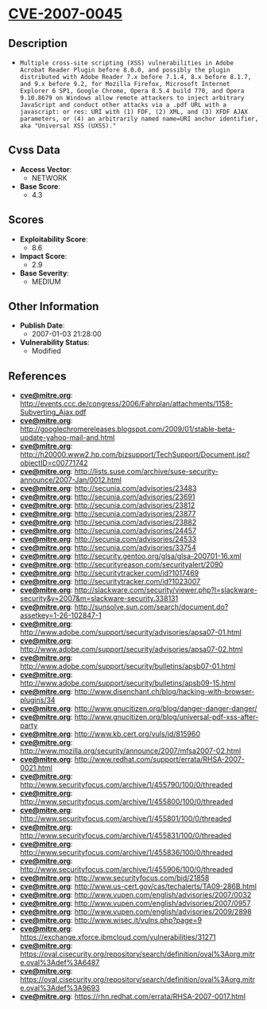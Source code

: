 
# [CVE-2007-0045](http://events.ccc.de/congress/2006/Fahrplan/attachments/1158-Subverting_Ajax.pdf)

## Description

- `Multiple cross-site scripting (XSS) vulnerabilities in Adobe Acrobat Reader Plugin before 8.0.0, and possibly the plugin distributed with Adobe Reader 7.x before 7.1.4, 8.x before 8.1.7, and 9.x before 9.2, for Mozilla Firefox, Microsoft Internet Explorer 6 SP1, Google Chrome, Opera 8.5.4 build 770, and Opera 9.10.8679 on Windows allow remote attackers to inject arbitrary JavaScript and conduct other attacks via a .pdf URL with a javascript: or res: URI with (1) FDF, (2) XML, and (3) XFDF AJAX parameters, or (4) an arbitrarily named name=URI anchor identifier, aka "Universal XSS (UXSS)."`

## Cvss Data

- **Access Vector**:
  - NETWORK
- **Base Score**:
  - 4.3

## Scores

- **Exploitability Score**:
  - 8.6
- **Impact Score**:
  - 2.9
- **Base Severity**:
  - MEDIUM

## Other Information

- **Publish Date**:
  - 2007-01-03 21:28:00
- **Vulnerability Status**:
  - Modified

## References

- **cve@mitre.org**: http://events.ccc.de/congress/2006/Fahrplan/attachments/1158-Subverting_Ajax.pdf
- **cve@mitre.org**: http://googlechromereleases.blogspot.com/2009/01/stable-beta-update-yahoo-mail-and.html
- **cve@mitre.org**: http://h20000.www2.hp.com/bizsupport/TechSupport/Document.jsp?objectID=c00771742
- **cve@mitre.org**: http://lists.suse.com/archive/suse-security-announce/2007-Jan/0012.html
- **cve@mitre.org**: http://secunia.com/advisories/23483
- **cve@mitre.org**: http://secunia.com/advisories/23691
- **cve@mitre.org**: http://secunia.com/advisories/23812
- **cve@mitre.org**: http://secunia.com/advisories/23877
- **cve@mitre.org**: http://secunia.com/advisories/23882
- **cve@mitre.org**: http://secunia.com/advisories/24457
- **cve@mitre.org**: http://secunia.com/advisories/24533
- **cve@mitre.org**: http://secunia.com/advisories/33754
- **cve@mitre.org**: http://security.gentoo.org/glsa/glsa-200701-16.xml
- **cve@mitre.org**: http://securityreason.com/securityalert/2090
- **cve@mitre.org**: http://securitytracker.com/id?1017469
- **cve@mitre.org**: http://securitytracker.com/id?1023007
- **cve@mitre.org**: http://slackware.com/security/viewer.php?l=slackware-security&y=2007&m=slackware-security.338131
- **cve@mitre.org**: http://sunsolve.sun.com/search/document.do?assetkey=1-26-102847-1
- **cve@mitre.org**: http://www.adobe.com/support/security/advisories/apsa07-01.html
- **cve@mitre.org**: http://www.adobe.com/support/security/advisories/apsa07-02.html
- **cve@mitre.org**: http://www.adobe.com/support/security/bulletins/apsb07-01.html
- **cve@mitre.org**: http://www.adobe.com/support/security/bulletins/apsb09-15.html
- **cve@mitre.org**: http://www.disenchant.ch/blog/hacking-with-browser-plugins/34
- **cve@mitre.org**: http://www.gnucitizen.org/blog/danger-danger-danger/
- **cve@mitre.org**: http://www.gnucitizen.org/blog/universal-pdf-xss-after-party
- **cve@mitre.org**: http://www.kb.cert.org/vuls/id/815960
- **cve@mitre.org**: http://www.mozilla.org/security/announce/2007/mfsa2007-02.html
- **cve@mitre.org**: http://www.redhat.com/support/errata/RHSA-2007-0021.html
- **cve@mitre.org**: http://www.securityfocus.com/archive/1/455790/100/0/threaded
- **cve@mitre.org**: http://www.securityfocus.com/archive/1/455800/100/0/threaded
- **cve@mitre.org**: http://www.securityfocus.com/archive/1/455801/100/0/threaded
- **cve@mitre.org**: http://www.securityfocus.com/archive/1/455831/100/0/threaded
- **cve@mitre.org**: http://www.securityfocus.com/archive/1/455836/100/0/threaded
- **cve@mitre.org**: http://www.securityfocus.com/archive/1/455906/100/0/threaded
- **cve@mitre.org**: http://www.securityfocus.com/bid/21858
- **cve@mitre.org**: http://www.us-cert.gov/cas/techalerts/TA09-286B.html
- **cve@mitre.org**: http://www.vupen.com/english/advisories/2007/0032
- **cve@mitre.org**: http://www.vupen.com/english/advisories/2007/0957
- **cve@mitre.org**: http://www.vupen.com/english/advisories/2009/2898
- **cve@mitre.org**: http://www.wisec.it/vulns.php?page=9
- **cve@mitre.org**: https://exchange.xforce.ibmcloud.com/vulnerabilities/31271
- **cve@mitre.org**: https://oval.cisecurity.org/repository/search/definition/oval%3Aorg.mitre.oval%3Adef%3A6487
- **cve@mitre.org**: https://oval.cisecurity.org/repository/search/definition/oval%3Aorg.mitre.oval%3Adef%3A9693
- **cve@mitre.org**: https://rhn.redhat.com/errata/RHSA-2007-0017.html
